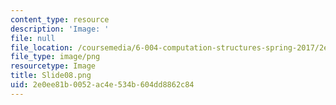 ```yaml
---
content_type: resource
description: 'Image: '
file: null
file_location: /coursemedia/6-004-computation-structures-spring-2017/2e0ee81b0052ac4e534b604dd8862c84_Slide08.png
file_type: image/png
resourcetype: Image
title: Slide08.png
uid: 2e0ee81b-0052-ac4e-534b-604dd8862c84
---
```

